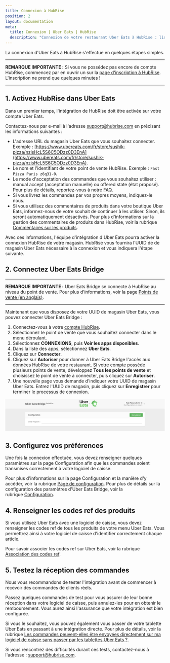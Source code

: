 ```yaml
---
title: Connexion à HubRise
position: 2
layout: documentation
meta:
  title: Connexion | Uber Eats | HubRise
  description: "Connexion de votre restaurant Uber Eats à HubRise : liste des éléments à nous fournir et étapes à suivre pour recevoir vos commandes Uber Eats dans votre logiciel de caisse."
---
```


La connexion d'Uber Eats à HubRise s'effectue en quelques étapes simples.

---

**REMARQUE IMPORTANTE :** Si vous ne possédez pas encore de compte HubRise, commencez par en ouvrir un sur la [page d'inscription à HubRise](https://manager.hubrise.com/signup). L'inscription ne prend que quelques minutes !

---

## 1. Activez HubRise dans Uber Eats

Dans un premier temps, l'intégration de HubRise doit être activée sur votre compte Uber Eats.

Contactez-nous par e-mail à l'adresse [support@hubrise.com](mailto:support@hubrise.com) en précisant les informations suivantes :

- L'adresse URL du magasin Uber Eats que vous souhaitez connecter. Exemple : [https://www.ubereats.com/fr/store/sushik-pizza/nzisHcL5S6C5ODzz0D3EnA](https://www.ubereats.com/fr/store/sushik-pizza/nzisHcL5S6C5ODzz0D3EnA).
- Le nom et l'identifiant de votre point de vente HubRise. Exemple : `Fast Pizza Paris z6q31-0`.
- Le mode d'acceptation des commandes que vous souhaitez utiliser : manual accept (acceptation manuelle) ou offered state (état proposé). Pour plus de détails, reportez-vous à notre [FAQ](/apps/uber-eats/faqs/recevoir-commandes-sans-tablette).
- Si vous livrez les commandes par vos propres moyens, indiquez-le nous.
- Si vous utilisez des commentaires de produits dans votre boutique Uber Eats, informez-nous de votre souhait de continuer à les utiliser. Sinon, ils seront automatiquement désactivés. Pour plus d'informations sur la gestion des commentaires de produits dans HubRise, voir la rubrique [Commentaires sur les produits](/apps/uber-eats/associer-codes-ref#commentaires-au-niveau-du-produit).

Avec ces informations, l'équipe d'intégration d'Uber Eats pourra activer la connexion HubRise de votre magasin. HubRise vous fournira l'UUID de de magasin Uber Eats nécessaire à la connexion et vous indiquera l'étape suivante.

## 2. Connectez Uber Eats Bridge

---

**REMARQUE IMPORTANTE :** Uber Eats Bridge se connecte à HubRise au niveau du point de vente. Pour plus d'informations, voir la page [Points de vente (en anglais)](/docs/locations/).

---

Maintenant que vous disposez de votre UUID de magasin Uber Eats, vous pouvez connecter Uber Eats Bridge :

1. Connectez-vous à votre [compte HubRise](https://manager.hubrise.com).
1. Sélectionnez le point de vente que vous souhaitez connecter dans le menu déroulant.
1. Sélectionnez **CONNEXIONS**, puis **Voir les apps disponibles**.
1. Dans la liste des apps, sélectionnez **Uber Eats**.
1. Cliquez sur **Connecter**.
1. Cliquez sur **Autoriser** pour donner à Uber Eats Bridge l'accès aux données HubRise de votre restaurant. Si votre compte possède plusieurs points de vente, développez **Tous les points de vente** et choisissez le point de vente à connecter, puis cliquez sur **Autoriser**.
1. Une nouvelle page vous demande d'indiquer votre UUID de magasin Uber Eats. Entrez l'UUID de magasin, puis cliquez sur **Enregistrer** pour terminer le processus de connexion.

![UUID de magasin Uber Eats](./images/001-store-uuid.png)

## 3. Configurez vos préférences

Une fois la connexion effectuée, vous devez renseigner quelques paramètres sur la page Configuration afin que les commandes soient transmises correctement à votre logiciel de caisse.

Pour plus d'informations sur la page Configuration et la manière d'y accéder, voir la rubrique [Page de configuration](/apps/uber-eats/interface-utilisateur/#page-de-configuration). Pour plus de détails sur la configuration des paramètres d'Uber Eats Bridge, voir la rubrique [Configuration](/apps/uber-eats/configuration).

## 4. Renseigner les codes ref des produits

Si vous utilisez Uber Eats avec une logiciel de caisse, vous devez renseigner les codes ref de tous les produits de votre menu Uber Eats. Vous permettrez ainsi à votre logiciel de caisse d'identifier correctement chaque article.

Pour savoir associer les codes ref sur Uber Eats, voir la rubrique [Association des codes ref](/apps/uber-eats/associer-codes-ref).

## 5. Testez la réception des commandes

Nous vous recommandons de tester l'intégration avant de commencer à recevoir des commandes de clients réels.

Passez quelques commandes de test pour vous assurer de leur bonne réception dans votre logiciel de caisse, puis annulez-les pour en obtenir le remboursement. Vous aurez ainsi l'assurance que votre intégration est bien configurée.

Si vous le souhaitez, vous pouvez également vous passer de votre tablette Uber Eats en passant à une intégration directe. Pour plus de détails, voir la rubrique [Les commandes peuvent-elles être envoyées directement sur ma logiciel de caisse sans passer par les tablettes Uber Eats ?](/apps/uber-eats/faqs/recevoir-commandes-sans-tablette).

Si vous rencontrez des difficultés durant ces tests, contactez-nous à l'adresse : support@hubrise.com.
